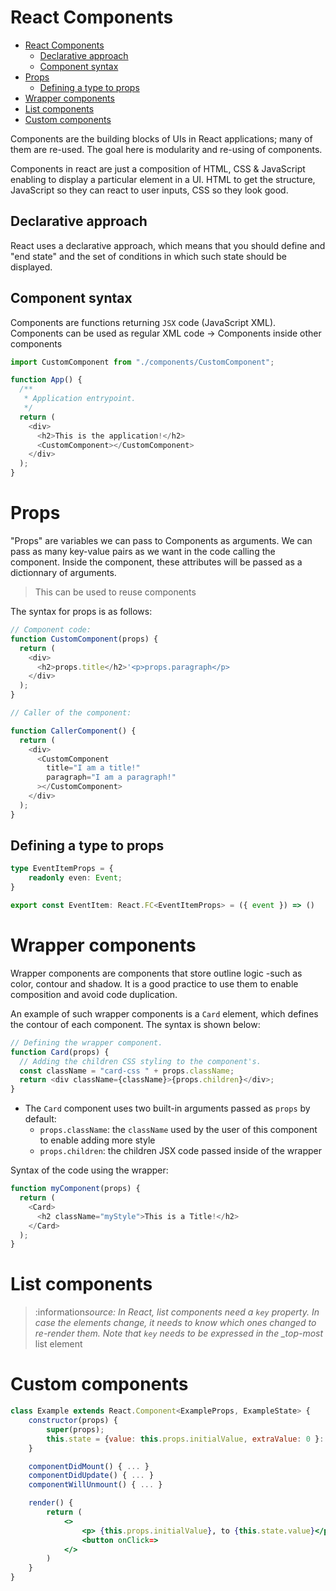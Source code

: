 # React Components

- [React Components](#react-components)
  - [Declarative approach](#declarative-approach)
  - [Component syntax](#component-syntax)
- [Props](#props)
  - [Defining a type to props](#defining-a-type-to-props)
- [Wrapper components](#wrapper-components)
- [List components](#list-components)
- [Custom components](#custom-components)

Components are the building blocks of UIs in React applications; many of them are
re-used. The goal here is modularity and re-using of components.

Components in react are just a composition of HTML, CSS & JavaScript enabling to display
a particular element in a UI. HTML to get the structure, JavaScript so they can react
to user inputs, CSS so they look good.

## Declarative approach

React uses a declarative approach, which means that you should define and "end state" and the set of conditions in which such state should be displayed.

## Component syntax

Components are functions returning `JSX` code (JavaScript XML). Components can be used as regular XML code -> Components inside other components

```js
import CustomComponent from "./components/CustomComponent";

function App() {
  /**
   * Application entrypoint.
   */
  return (
    <div>
      <h2>This is the application!</h2>
      <CustomComponent></CustomComponent>
    </div>
  );
}
```

# Props

"Props" are variables we can pass to Components as arguments. We can pass as many
key-value pairs as we want in the code calling the component. Inside the component,
these attributes will be passed as a dictionnary of arguments.

> This can be used to reuse components

The syntax for props is as follows:

```js
// Component code:
function CustomComponent(props) {
  return (
    <div>
      <h2>props.title</h2>'<p>props.paragraph</p>
    </div>
  );
}

// Caller of the component:

function CallerComponent() {
  return (
    <div>
      <CustomComponent
        title="I am a title!"
        paragraph="I am a paragraph!"
      ></CustomComponent>
    </div>
  );
}
```

## Defining a type to props

```ts
type EventItemProps = {
    readonly even: Event;
}

export const EventItem: React.FC<EventItemProps> = ({ event }) => ()
```

# Wrapper components

Wrapper components are components that store outline logic -such as color, contour
and shadow. It is a good practice to use them to enable composition and avoid code
duplication.

An example of such wrapper components is a `Card` element, which defines the contour
of each component. The syntax is shown below:

```js
// Defining the wrapper component.
function Card(props) {
  // Adding the children CSS styling to the component's.
  const className = "card-css " + props.className;
  return <div className={className}>{props.children}</div>;
}
```

- The `Card` component uses two built-in arguments passed as `props` by default:
  - `props.className`: the `className` used by the user of this component to enable adding more style
  - `props.children`: the children JSX code passed inside of the wrapper

Syntax of the code using the wrapper:

```js
function myComponent(props) {
  return (
    <Card>
      <h2 className="myStyle">This is a Title!</h2>
    </Card>
  );
}
```

# List components

> :information*source: In React, list components need a `key` property. In case the elements change, it needs to know which ones changed to re-render them. Note that `key` needs to be expressed in the \_top-most* list element

# Custom components

```jsx
class Example extends React.Component<ExampleProps, ExampleState> {
    constructor(props) {
        super(props);
        this.state = {value: this.props.initialValue, extraValue: 0 }:
    }

    componentDidMount() { ... }
    componentDidUpdate() { ... }
    componentWillUnmount() { ... }

    render() {
        return (
            <>
                <p> {this.props.initialValue}, to {this.state.value}</p>;
                <button onClick=>
            </>
        )
    }
}
```
